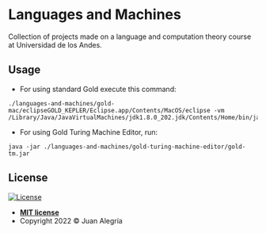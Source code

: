 # Languages and Machines
Collection of projects made on a language and computation theory course at Universidad de los Andes.

## Usage

- For using standard Gold execute this command: 

```
./languages-and-machines/gold-mac/eclipseGOLD_KEPLER/Eclipse.app/Contents/MacOS/eclipse -vm /Library/Java/JavaVirtualMachines/jdk1.8.0_202.jdk/Contents/Home/bin/java
```

- For using Gold Turing Machine Editor, run:

```
java -jar ./languages-and-machines/gold-turing-machine-editor/gold-tm.jar
```

## License

[![License](http://img.shields.io/:license-mit-blue.svg?style=flat-square)](http://badges.mit-license.org)

- **[MIT license](LICENSE)**
- Copyright 2022 © Juan Alegría

